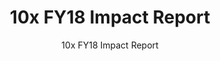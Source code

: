 ---
slug: fy18-impact-report
reportUrl: "/assets/10x_FY18_Year_in_Review_Report.pdf"
title: 10x FY18 Impact Report
subtitle: 10x FY18 Impact Report
year: 2018
excerpt: For our FY18 impact report, we dive into some of the challenges we face as
  a growing program and some successes on our early investments. Highlights include
  our thoughts on how to ensure that 10x takes a diversity and equity-forward approach
  to our investment decisions and some common reasons for projects ending and advancing
  past initial phases. Project snapshots include _Bridge to Ongoing Bug Bounty_ and
  _Improving Compliance with the Paperwork Reduction Act (PRA)_.
template: "3"
pdf: true
eleventyExcludeFromCollections: true
permalink: false

---